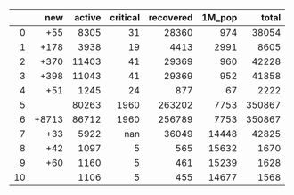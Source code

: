 |    |   new |   active |   critical |   recovered |   1M_pop |   total |
|---:|------:|---------:|-----------:|------------:|---------:|--------:|
|  0 |   +55 |     8305 |         31 |       28360 |      974 |   38054 |
|  1 |  +178 |     3938 |         19 |        4413 |     2991 |    8605 |
|  2 |  +370 |    11403 |         41 |       29369 |      960 |   42228 |
|  3 |  +398 |    11043 |         41 |       29369 |      952 |   41858 |
|  4 |   +51 |     1245 |         24 |         877 |       67 |    2222 |
|  5 |       |    80263 |       1960 |      263202 |     7753 |  350867 |
|  6 | +8713 |    86712 |       1960 |      256789 |     7753 |  350867 |
|  7 |   +33 |     5922 |        nan |       36049 |    14448 |   42825 |
|  8 |   +42 |     1097 |          5 |         565 |    15632 |    1670 |
|  9 |   +60 |     1160 |          5 |         461 |    15239 |    1628 |
| 10 |       |     1106 |          5 |         455 |    14677 |    1568 |